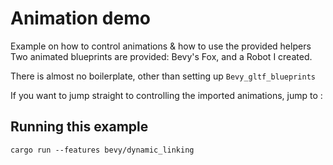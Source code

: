 
# Animation demo

Example on how to control animations & how to use the provided helpers 
Two animated blueprints are provided: Bevy's Fox, and a Robot I created.

There is almost no boilerplate, other than setting up ```Bevy_gltf_blueprints```

If you want to jump straight to controlling the imported animations, jump to : 
[]('./src/game/in_game.rs#86')

## Running this example

```
cargo run --features bevy/dynamic_linking
```
